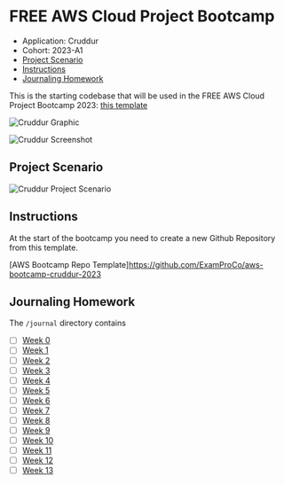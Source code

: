 # FREE AWS Cloud Project Bootcamp

- Application: Cruddur
- Cohort: 2023-A1
- [Project Scenario](#project-scenario)
- [Instructions](#instructions)
- [Journaling Homework](#journaling-homework)


This is the starting codebase that will be used in the FREE AWS Cloud Project Bootcamp 2023:  [this template](https://github.com/ExamProCo/aws-bootcamp-cruddur-2023)

![Cruddur Graphic](_assets/cruddur-banner.jpg)

![Cruddur Screenshot](_assets/cruddur-screenshot.png)

## Project Scenario

![Cruddur Project Scenario](_assets/project-scenario-cruddur.png)


## Instructions

At the start of the bootcamp you need to create a new Github Repository from this template.

[AWS Bootcamp Repo Template]https://github.com/ExamProCo/aws-bootcamp-cruddur-2023


## Journaling Homework

The `/journal` directory contains

- [ ] [Week 0](journal/week0.md)
- [ ] [Week 1](journal/week1.md)
- [ ] [Week 2](journal/week2.md)
- [ ] [Week 3](journal/week3.md)
- [ ] [Week 4](journal/week4.md)
- [ ] [Week 5](journal/week5.md)
- [ ] [Week 6](journal/week6.md)
- [ ] [Week 7](journal/week7.md)
- [ ] [Week 8](journal/week8.md)
- [ ] [Week 9](journal/week9.md)
- [ ] [Week 10](journal/week10.md)
- [ ] [Week 11](journal/week11.md)
- [ ] [Week 12](journal/week12.md)
- [ ] [Week 13](journal/week13.md)
